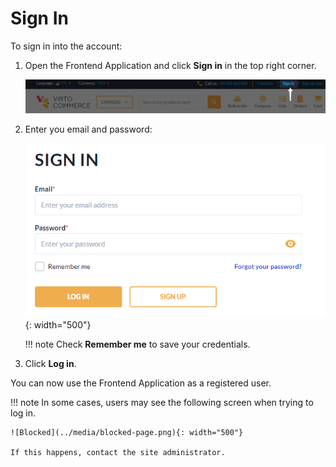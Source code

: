 # Sign In

To sign in into the account:

1. Open the Frontend Application and click **Sign in** in the top right corner.

    ![Sign in](../media/sign-in.png)

1. Enter you email and password:

    ![Sign-in-form](../media/sign-in-form.png){: width="500"}

    !!! note
        Check **Remember me** to save your credentials.

1. Click **Log in**.

You can now use the Frontend Application as a registered user. 

!!! note
    In some cases, users may see the following screen when trying to log in. 

    ![Blocked](../media/blocked-page.png){: width="500"}

    If this happens, contact the site administrator.